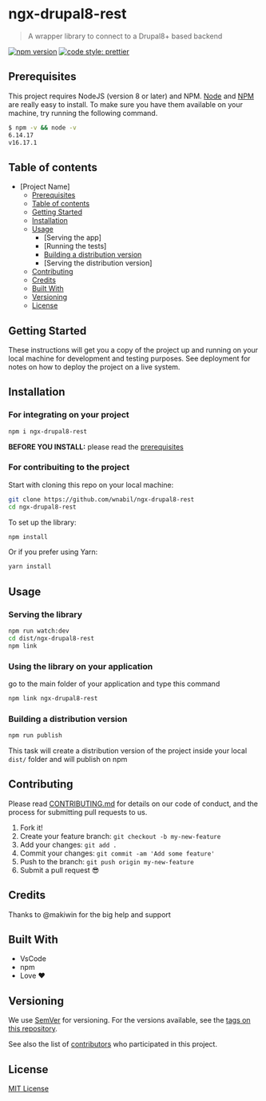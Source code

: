 # ngx-drupal8-rest

> A wrapper library to connect to a Drupal8+ based backend

[![npm version](https://badge.fury.io/js/angular2-expandable-list.svg)](https://badge.fury.io/js/angular2-expandable-list)
[![code style: prettier](https://img.shields.io/badge/code_style-prettier-ff69b4.svg?style=flat-square)](https://github.com/prettier/prettier)

## Prerequisites

This project requires NodeJS (version 8 or later) and NPM.
[Node](http://nodejs.org/) and [NPM](https://npmjs.org/) are really easy to install.
To make sure you have them available on your machine,
try running the following command.

```sh
$ npm -v && node -v
6.14.17
v16.17.1
```

## Table of contents

- [Project Name]
  - [Prerequisites](#prerequisites)
  - [Table of contents](#table-of-contents)
  - [Getting Started](#getting-started)
  - [Installation](#installation)
  - [Usage](#usage)
    - [Serving the app]
    - [Running the tests]
    - [Building a distribution version](#building-a-distribution-version)
    - [Serving the distribution version]
  <!-- - [API](#api)
    - [useBasicFetch](#usebasicfetch)
      - [Options](#options)
    - [fetchData](#fetchdata) -->
  - [Contributing](#contributing)
  - [Credits](#credits)
  - [Built With](#built-with)
  - [Versioning](#versioning)
  - [License](#license)

## Getting Started

These instructions will get you a copy of the project up and running on your local machine for development and testing purposes. See deployment for notes on how to deploy the project on a live system.

## Installation

### For integrating on your project

```sh
npm i ngx-drupal8-rest
```

**BEFORE YOU INSTALL:** please read the [prerequisites](#prerequisites)

### For contribuiting to the project

Start with cloning this repo on your local machine:

```sh
git clone https://github.com/wnabil/ngx-drupal8-rest
cd ngx-drupal8-rest
```

To set up the library:

```sh
npm install 
```

Or if you prefer using Yarn:

```sh
yarn install
```

## Usage

### Serving the library

```sh
npm run watch:dev
cd dist/ngx-drupal8-rest
npm link
```

### Using the library on your application

go to the main folder of your application and type this command

```sh
npm link ngx-drupal8-rest
```

### Building a distribution version

```sh
npm run publish
```

This task will create a distribution version of the project
inside your local `dist/` folder and will publish on npm

<!-- ## API

### useBasicFetch

```js
useBasicFetch(url: string = '', delay: number = 0)
```

Supported options and result fields for the `useBasicFetch` hook are listed below.

#### Options

`url`

| Type | Default value |
| --- | --- |
| string | '' |

If present, the request will be performed as soon as the component is mounted

Example:

```tsx
const MyComponent: React.FC = () => {
  const { data, error, loading } = useBasicFetch('https://api.icndb.com/jokes/random');

  if (error) {
    return <p>Error</p>;
  }

  if (loading) {
    return <p>Loading...</p>;
  }

  return (
    <div className="App">
      <h2>Chuck Norris Joke of the day</h2>
      {data && data.value && <p>{data.value.joke}</p>}
    </div>
  );
};
```

`delay`

| Type | Default value | Description |
| --- | --- | --- |
| number | 0 | Time in milliseconds |

If present, the request will be delayed by the given amount of time

Example:

```tsx
type Joke = {
  value: {
    id: number;
    joke: string;
  };
};

const MyComponent: React.FC = () => {
  const { data, error, loading } = useBasicFetch<Joke>('https://api.icndb.com/jokes/random', 2000);

  if (error) {
    return <p>Error</p>;
  }

  if (loading) {
    return <p>Loading...</p>;
  }

  return (
    <div className="App">
      <h2>Chuck Norris Joke of the day</h2>
      {data && data.value && <p>{data.value.joke}</p>}
    </div>
  );
};
```

### fetchData

```js
fetchData(url: string)
```

Perform an asynchronous http request against a given url

```tsx
type Joke = {
  value: {
    id: number;
    joke: string;
  };
};

const ChuckNorrisJokes: React.FC = () => {
  const { data, fetchData, error, loading } = useBasicFetch<Joke>();
  const [jokeId, setJokeId] = useState(1);

  useEffect(() => {
    fetchData(`https://api.icndb.com/jokes/${jokeId}`);
  }, [jokeId, fetchData]);

  const handleNext = () => setJokeId(jokeId + 1);

  if (error) {
    return <p>Error</p>;
  }

  const jokeData = data && data.value;

  return (
    <div className="Comments">
      {loading && <p>Loading...</p>}
      {!loading && jokeData && (
        <div>
          <p>Joke ID: {jokeData.id}</p>
          <p>{jokeData.joke}</p>
        </div>
      )}
      {!loading && jokeData && !jokeData.joke && <p>{jokeData}</p>}
      <button disabled={loading} onClick={handleNext}>
        Next Joke
      </button>
    </div>
  );
};
``` -->

## Contributing

Please read [CONTRIBUTING.md](CONTRIBUTING.md) for details on our code of conduct, and the process for submitting pull requests to us.

1. Fork it!
2. Create your feature branch: `git checkout -b my-new-feature`
3. Add your changes: `git add .`
4. Commit your changes: `git commit -am 'Add some feature'`
5. Push to the branch: `git push origin my-new-feature`
6. Submit a pull request :sunglasses:

## Credits

Thanks to @makiwin for the big help and support

## Built With

- VsCode
- npm
- Love :heart:

## Versioning

We use [SemVer](http://semver.org/) for versioning. For the versions available, see the [tags on this repository](https://github.com/your/project/tags).

See also the list of [contributors](https://github.com/wnabil/ngx-drupal8-rest/graphs/contributors) who participated in this project.

## License

[MIT License](https://mit-license.org/2019)
